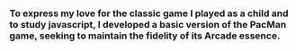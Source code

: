 ### To express my love for the classic game I played as a child and to study javascript, I developed a basic version of the PacMan game, seeking to maintain the fidelity of its Arcade essence.
